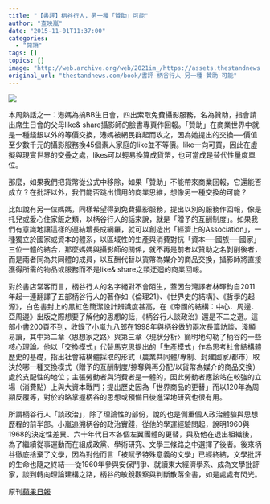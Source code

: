```yaml
---
title: "【書評】柄谷行人，另一種「贊助」可能"
author: "查映嵐"
date: "2015-11-01T11:37:00"
categories:
  - "閱讀"
tags: []
topics: []
image: "http://web.archive.org/web/2021im_/https://assets.thestandnews.com/media/photos/ku1_q0150.PNG"
original_url: "thestandnews.com/book/書評-柄谷行人-另一種-贊助-可能"
---
```

![](http://web.archive.org/web/2021im_/https://assets.thestandnews.com/media/photos/ku1_q0150.PNG)

本周熱話之一：港媽為搞BB生日會，四出索取免費攝影服務，名為贊助，指會請出席生日會的父母like& share攝影師的臉書專頁作回報。「贊助」在商業世界中就是一種錢銀以外的等價交換，港媽被網民群起而攻之，因為她提出的交換──價值至少數千元的攝影服務換45個素人家庭的like並不等價。like一向可買，因此在虛擬與現實世界的交叠之處，likes可以輕易換算成貨幣，也可當成是替代性量度單位。

那麼，如果我們把貨幣從公式中移除，如果「贊助」不能帶來商業回報，它還能否成立？在批評以外，我們能否跳出慣用的商業思維，想像另一種交換的可能？

比如說有另一位媽媽，同樣希望得到免費攝影服務，提出以別的服務作回報，像是托兒或愛心住家飯之類，以柄谷行人的話來說，就是「贈予的互酬制度」。如果我們有意識地讓這樣的連結增長成網羅，就可以創造出「經濟上的Association」，一種獨立於國家或資本的體系，以區域性的生產與消費對抗「資本──國族──國家」三位一體的結合，那麼媽媽與攝影師的關係，就不再是前者以贊助之名剝削後者，而是兩者同為共同體的成員，以互酬代替以貨幣為媒介的商品交換，攝影師將直接獲得所需的物品或服務而不是like& share之類迂迴的商業回報。

對於書店常客而言，柄谷行人的名字絕對不會陌生，蓋因台灣譯者林暉鈞自2011年起一連翻譯了五部柄谷行人的著作如《倫理21》、《世界史的結構》、《哲學的起源》，白色書封上的黑紅色簡潔設計辨識度甚高，在《帝國的結構：中心．周邊．亞周邊》出版之際想要了解他的思想的話，《柄谷行人談政治》還是不二之選。這部小書200頁不到，收錄了小嵐九八郎在1998年與柄谷做的兩次長篇訪談，淺顯易讀，其中第二章〈思想家之路〉與第三章〈現狀分析〉簡明地勾勒了柄谷的一些核心理論。他以「交換模式」代替馬克思提出的「生產模式」作為思考社會結構體歷史的基礎，指出社會結構體採取的形式（農業共同體/專制、封建國家/都市）取決於哪一種交換模式（贈予的互酬制度/掠奪與再分配/以貨幣為媒介的商品交換）處於支配性的地位；主張勞動者與消費者是一體的，因此勞動者應該站在較強的立場（消費點）上與大資本戰鬥；提出歷史因為「世界商品的更替」而以120年為周期反覆等，對於約略掌握柄谷的思想或預備日後進深地研究也很有用。

所謂柄谷行人「談政治」，除了理論性的部份，說的也是側重個人政治體驗與思想歷程的前半部。小嵐追溯柄谷的政治實踐，從他的學運經驗問起，說明1960與1968的決定性差異、六十年代日本各個左翼團體的更替，與及他在退出組織後，為了繼續從事運動而在組成政黨、學術研究、文學三條路之中選擇了後者。後來柄谷徹底捨棄了文學，因為對他而言「被賦予特殊意義的文學」已經終結，文學批評的生命也隨之終結──從1960年參與安保鬥爭、就讀東大經濟學系、成為文學批評家，談到轉向理論建構之路，柄谷的敏銳觀察與判斷散落全書，如是處處有閃光。

原刊[蘋果日報](http://web.archive.org/web/20210710113022/http://hk.apple.nextmedia.com/financeestate/art/20151101/19355270)